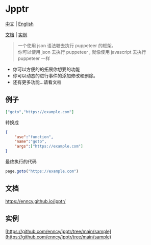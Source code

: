 # Jpptr
> 

 
[中文](https://github.com/enncy/jpptr/blob/main/README.md) | [English](https://github.com/enncy/jpptr/blob/main/README.en-US.md)

[文档](https://enncy.github.io/jpptr/) | [实例](https://github.com/enncy/jpptr/tree/main/sample)
  
> 一个使用 json 语法糖去执行 puppeteer 的框架。     
> 你可以使用 json 去执行 puppeteer , 就像使用 javascript 去执行 puppeteer 一样       
- 你可以方便的的拓展你想要的功能
- 你可以动态的进行事件的添加修改和删除。
- 还有更多功能...请看文档

## 例子
```json
["goto","https://example.com"]
```
转换成
```json
{
    "use":"function",
    "name":"goto",
    "args":["https://example.com"]
}
```
最终执行的代码
```js
page.goto("https://example.com")
```

## 文档
https://enncy.github.io/jpptr/
## 实例

[https://github.com/enncy/jpptr/tree/main/sample](https://github.com/enncy/jpptr/tree/main/sample)
 